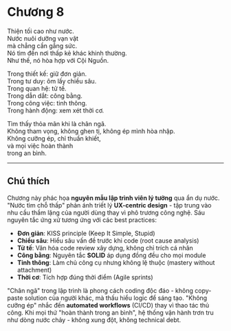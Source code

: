 # Chương 8

Thiện tối cao như nước.  
Nước nuôi dưỡng vạn vật  
mà chẳng cần gắng sức.  
Nó tìm đến nơi thấp kẻ khác khinh thường.  
Như thế, nó hòa hợp với Cội Nguồn.

Trong thiết kế: giữ đơn giản.  
Trong tư duy: ôm lấy chiều sâu.  
Trong quan hệ: tử tế.  
Trong dẫn dắt: công bằng.  
Trong công việc: tinh thông.  
Trong hành động: xem xét thời cơ.

Tìm thấy thỏa mãn khi là chân ngã.  
Không tham vọng, không ghen tị, không ép mình hòa nhập.  
Không cưỡng ép, chỉ thuần khiết,  
và mọi việc hoàn thành  
trong an bình.

---

## Chú thích

Chương này phác họa **nguyên mẫu lập trình viên lý tưởng** qua ẩn dụ nước. "Nước tìm chỗ thấp" phản ánh triết lý **UX-centric design** - tập trung vào nhu cầu thầm lặng của người dùng thay vì phô trương công nghệ. Sáu nguyên tắc ứng xử tương ứng với các best practices:  
- **Đơn giản**: KISS principle (Keep It Simple, Stupid)  
- **Chiều sâu**: Hiểu sâu vấn đề trước khi code (root cause analysis)  
- **Tử tế**: Văn hóa code review xây dựng, không chỉ trích cá nhân  
- **Công bằng**: Nguyên tắc **SOLID** áp dụng đồng đều cho mọi module  
- **Tinh thông**: Làm chủ công cụ nhưng không lệ thuộc (mastery without attachment)  
- **Thời cơ**: Tích hợp đúng thời điểm (Agile sprints)  

"Chân ngã" trong lập trình là phong cách coding độc đáo - không copy-paste solution của người khác, mà thấu hiểu logic để sáng tạo. "Không cưỡng ép" nhắc đến **automated workflows** (CI/CD) thay vì thao tác thủ công. Khi mọi thứ "hoàn thành trong an bình", hệ thống vận hành trơn tru như dòng nước chảy - không xung đột, không technical debt. 